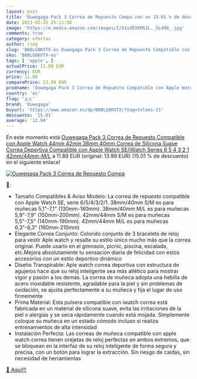 ```yaml
---
layout: post
title: 'Ouwegaga Pack 3 Correa de Repuesto Compa con un 15.01 % de descuento'
date: 2021-02-25 15:11:58
image: 'https://m.media-amazon.com/images/I/51sdEVKMS2L._SL400_.jpg'
comments: true
category: ofertas
author: ring
slug: 'B08LG8KVTX-es Ouwegaga Pack 3 Correa de Repuesto Compatible con Apple...'
sku: 'B08LG8KVTX-es'
tags: [ 'apple', ]
actualPrice: 11.89 EUR
currency: EUR
price: 11.89
comparePrice: 13.99 EUR
prodname: 'Ouwegaga Pack 3 Correa de Repuesto Compatible con Apple Watch 44mm 42mm 38mm 40mm  Correa de Silicona Suave Correa Deportiva Compatible con Apple Watch SE/iWatch Series 6 5 4 3 2 1  42mm/44mm-M/L'
country: 'es'
flag: '🇪🇸'
brand: 'Ouwegaga'
buyurl: 'https://www.amazon.es/dp/B08LG8KVTX/?tag=tolees-21'
descuento: '15.01'
average: '12.94'
---
```


En este momento está [Ouwegaga Pack 3 Correa de Repuesto Compatible con Apple Watch 44mm 42mm 38mm 40mm  Correa de Silicona Suave Correa Deportiva Compatible con Apple Watch SE/iWatch Series 6 5 4 3 2 1  42mm/44mm-M/L](https://www.amazon.es/dp/B08LG8KVTX/?tag=tolees-21) a 11.89 EUR (original: 13.99 EUR) (15.01 %  de descuento) en el siguiente enlace!

[![Ouwegaga Pack 3 Correa de Repuesto Compa](https://m.media-amazon.com/images/I/51sdEVKMS2L._SL400_.jpg)](https://www.amazon.es/dp/B08LG8KVTX/?tag=tolees-21)

🔎:

- Tamaño Compatibles & Aviso Modelo: La correa de repuesto compatible con Apple Watch SE, serie 6/5/4/3/2/1. 38mm/40mm S/M es para muñecas 5,1"-7,1" (130mm-180mm). 38mm/40mm M/L es para muñecas 5,9"-7,9" (150mm-200mm). 42mm/44mm S/M es para muñecas 5,5"-7,5" (140mm-190mm). 42mm/44mm M/L es para muñecas 6,3"-8,3" (160mm-210mm)
- Elegante Correa Conjunto: Colorido conjunto de 3 bracelets de reloj para vestir Aple watch y resalte su estilo único mucho más que la correa original. Puede usarlo en el gimnasio, picnic, piscina, escalada, etc.Mejora absolutamente tu sensación diaria de felicidad con estos accesorios con un estilo deportivo dinámico
- Diseño Transpirable: Aple watch correa deportiva con estructura de agujeros hace que su reloj inteligente sea más atlético para mostrar vigor y pasión a los demás. La correa de muñeca adopta una hebilla de acero inoxidable resistente, agradable para la piel y sin problemas de oxidación, se ajusta perfectamente a su muñeca y fija el lugar de uso firmemente
- Prima Material: Esta pulsera compatible con iwatch correa está fabricada en un material de silicona suave, evita las irritaciones de la piel o alergias y se seca rápidamente cuando está mojada. Simplemente coloque su muñeca en un estado cómodo incluso si realiza entrenamientos de alta intensidad
- Instalación Perfecta: Las correas de muñeca compatible con apple watch correa tienen orejetas de reloj perfectas en ambos extremos, que se bloquean en la interfaz de su reloj inteligente de forma segura y precisa, con un botón para lograr la extracción. Sin riesgo de caídas, sin necesidad de herramientas

[🛒 Aquí!!!](https://www.amazon.es/dp/B08LG8KVTX/?tag=tolees-21)
